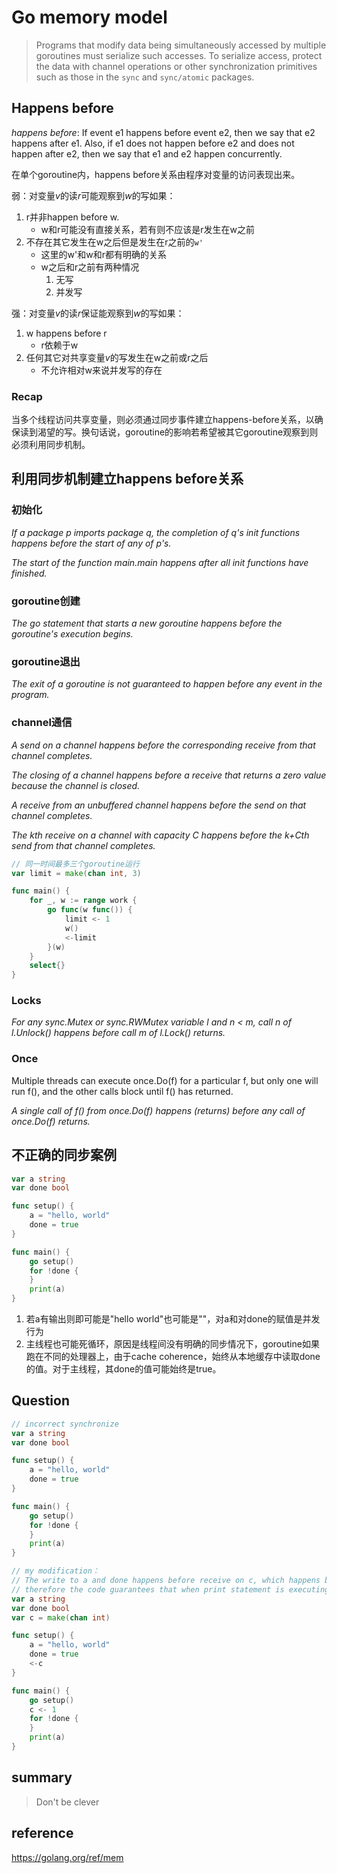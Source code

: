 # Go memory model

> Programs that modify data being simultaneously accessed by multiple goroutines must serialize such accesses. To serialize access, protect the data with channel operations or other synchronization primitives such as those in the `sync` and `sync/atomic` packages.

## Happens before

*happens before*: If event e1 happens before event e2, then we say that e2 happens after e1. Also, if e1 does not happen before e2 and does not happen after e2, then we say that e1 and e2 happen concurrently.

在单个goroutine内，happens before关系由程序对变量的访问表现出来。

弱：对变量*v*的读*r*可能观察到*w*的写如果：

1. r并非happen before w.
	+ w和r可能没有直接关系，若有则不应该是r发生在w之前
2. 不存在其它发生在w之后但是发生在r之前的`w'`
	+ 这里的w'和w和r都有明确的关系
	+ w之后和r之前有两种情况
		1. 无写
		2. 并发写

强：对变量*v*的读*r*保证能观察到*w*的写如果：

1. w happens before r
	+ r依赖于w
2. 任何其它对共享变量*v*的写发生在w之前或r之后
	+ 不允许相对w来说并发写的存在

### Recap

当多个线程访问共享变量，则必须通过同步事件建立happens-before关系，以确保读到渴望的写。换句话说，goroutine的影响若希望被其它goroutine观察到则必须利用同步机制。

## 利用同步机制建立happens before关系

### 初始化

*If a package p imports package q, the completion of q's init functions happens before the start of any of p's.*

*The start of the function main.main happens after all init functions have finished.*

### goroutine创建

*The go statement that starts a new goroutine happens before the goroutine's execution begins.*

### goroutine退出

*The exit of a goroutine is not guaranteed to happen before any event in the program.*

### channel通信

*A send on a channel happens before the corresponding receive from that channel completes.*

*The closing of a channel happens before a receive that returns a zero value because the channel is closed.*

*A receive from an unbuffered channel happens before the send on that channel completes.*

*The kth receive on a channel with capacity C happens before the k+Cth send from that channel completes.*

```go
// 同一时间最多三个goroutine运行
var limit = make(chan int, 3)

func main() {
	for _, w := range work {
		go func(w func()) {
			limit <- 1
			w()
			<-limit
		}(w)
	}
	select{}
}
```

### Locks

*For any sync.Mutex or sync.RWMutex variable l and n < m, call n of l.Unlock() happens before call m of l.Lock() returns.*

### Once

Multiple threads can execute once.Do(f) for a particular f, but only one will run f(), and the other calls block until f() has returned.

*A single call of f() from once.Do(f) happens (returns) before any call of once.Do(f) returns.*

## 不正确的同步案例

```go
var a string
var done bool

func setup() {
	a = "hello, world"
	done = true
}

func main() {
	go setup()
	for !done {
	}
	print(a)
}
```

1. 若a有输出则即可能是"hello world"也可能是""，对a和对done的赋值是并发行为
2. 主线程也可能死循环，原因是线程间没有明确的同步情况下，goroutine如果跑在不同的处理器上，由于cache coherence，始终从本地缓存中读取done的值。对于主线程，其done的值可能始终是true。

## Question

```go
// incorrect synchronize
var a string
var done bool

func setup() {
	a = "hello, world"
	done = true
}

func main() {
	go setup()
	for !done {
	}
	print(a)
}

// my modification：
// The write to a and done happens before receive on c, which happens before send on c, which happens before the busy waiting loop
// therefore the code guarantees that when print statement is executing, the value of a has been set to "hello world"
var a string
var done bool
var c = make(chan int)

func setup() {
	a = "hello, world"
    done = true
    <-c
}

func main() {
    go setup()
    c <- 1
	for !done {
    }
	print(a)
}
```

## summary

> Don't be clever

## reference

<https://golang.org/ref/mem>
